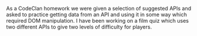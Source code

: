 As a CodeClan homework we were given a selection of suggested APIs and asked to practice getting data from an API and using it in some way which required DOM manipulation.
I have been working on a film quiz which uses two different APIs to give two levels of difficulty for players.


